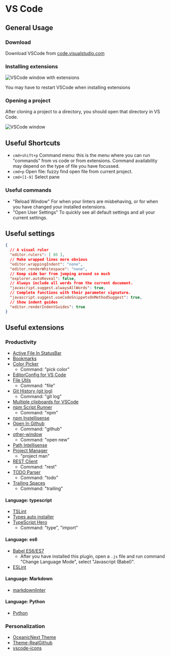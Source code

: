 # VS Code

## General Usage

### Download

Download VSCode from [code.visualstudio.com](https://code.visualstudio.com/)

### Installing extensions

![VSCode window with extensions](http://i.imgur.com/9ViTwtb.png)

You may have to restart VSCode when installing extensions

### Opening a project

After cloning a project to a directory, you should open that directory in VS Code.

![VSCode window](http://i.imgur.com/kfXrGyp.png)

## Useful Shortcuts

- `cmd+shift+p` Command menu: this is the menu where you can run "commands" from vs code or from extensions.  Command availability may depend on the type of file you have focussed.
- `cmd+p` Open file: fuzzy find open file from current project.
- `cmd+[1-9]` Select pane

### Useful commands

- "Reload Window" For when your linters are misbehaving, or for when you have changed your installed extensions.
- "Open User Settings" To quickly see all default settings and all your current settings.

## Useful settings

```json
{
  // A visual ruler
  "editor.rulers": [ 80 ],
  // Make wrapped lines more obvious
  "editor.wrappingIndent": "none",
  "editor.renderWhitespace": "none",
  // Keep side bar from jumping around so much
  "explorer.autoReveal": false,
  // Always include all words from the current document.
  "javascript.suggest.alwaysAllWords": true,
  // Complete functions with their parameter signature.
  "javascript.suggest.useCodeSnippetsOnMethodSuggest": true,
  // Show indent guides
  "editor.renderIndentGuides": true
}
```

## Useful extensions

### Productivity

- [Active File In StatusBar](https://marketplace.visualstudio.com/items?itemName=RoscoP.ActiveFileInStatusBar)
- [Bookmarks](https://marketplace.visualstudio.com/items?itemName=alefragnani.Bookmarks)
- [Color Picker](https://marketplace.visualstudio.com/items?itemName=anseki.vscode-color)
  - Command: "pick color"
- [EditorConfig for VS Code](https://marketplace.visualstudio.com/items?itemName=EditorConfig.EditorConfig)
- [File Utils](https://marketplace.visualstudio.com/items?itemName=sleistner.vscode-fileutils)
  - Command: "file"
- [Git History (git log)](https://marketplace.visualstudio.com/items?itemName=donjayamanne.githistory)
  - Command: "git log"
- [Multiple clipboards for VSCode](https://marketplace.visualstudio.com/items?itemName=slevesque.vscode-multiclip)
- [npm Script Runner](https://marketplace.visualstudio.com/items?itemName=eg2.vscode-npm-script)
  - Command: "npm"
- [npm Instellisense](https://marketplace.visualstudio.com/items?itemName=christian-kohler.npm-intellisense)
- [Open In Github](https://marketplace.visualstudio.com/items?itemName=sysoev.vscode-open-in-github)
  - Command: "github"
- [other-window](https://marketplace.visualstudio.com/items?itemName=rrudi.other-window)
  - Command: "open new"
- [Path Intellisense](https://marketplace.visualstudio.com/items?itemName=christian-kohler.path-intellisense)
- [Project Manager](https://marketplace.visualstudio.com/items?itemName=alefragnani.project-manager)
  - "project man"
- [REST Client](https://marketplace.visualstudio.com/items?itemName=humao.rest-client)
  - Command: "rest"
- [TODO Parser](https://marketplace.visualstudio.com/items?itemName=minhthai.vscode-todo-parser)
  - Command: "todo"
- [Trailing Spaces](https://marketplace.visualstudio.com/items?itemName=shardulm94.trailing-spaces)
  - Command: "trailing"

#### Language: typescript
- [TSLint](https://marketplace.visualstudio.com/items?itemName=eg2.tslint)
- [Types auto installer](https://marketplace.visualstudio.com/items?itemName=jvitor83.types-autoinstaller)
- [TypeScript Hero](https://marketplace.visualstudio.com/items?itemName=rbbit.typescript-hero)
  - Command: "type", "import"

#### Language: es6
- [Babel ES6/ES7](https://marketplace.visualstudio.com/items?itemName=dzannotti.vscode-babel-coloring)
  - After you have installed this plugin, open a `.js` file and run command "Change Language Mode", select "Javascript (Babel)".
- [ESLint](https://marketplace.visualstudio.com/items?itemName=dbaeumer.vscode-eslint)

#### Language: Markdown
- [markdownlinter](https://marketplace.visualstudio.com/items?itemName=DavidAnson.vscode-markdownlint)

#### Language: Python
- [Python](https://marketplace.visualstudio.com/items?itemName=donjayamanne.python)

### Personalization
- [OceanicNext Theme](https://marketplace.visualstudio.com/items?itemName=gerane.Theme-OceanicNext)
- [Theme-RealGithub](https://marketplace.visualstudio.com/items?itemName=NoHomey.theme-realgithub)
- [vscode-icons](https://marketplace.visualstudio.com/items?itemName=robertohuertasm.vscode-icons)
